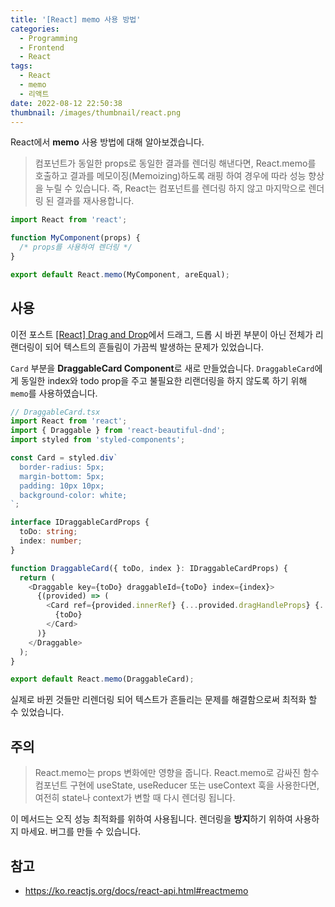 ```yaml
---
title: '[React] memo 사용 방법'
categories:
  - Programming
  - Frontend
  - React
tags:
  - React
  - memo
  - 리액트
date: 2022-08-12 22:50:38
thumbnail: /images/thumbnail/react.png
---
```


React에서 **memo** 사용 방법에 대해 알아보겠습니다.

> 컴포넌트가 동일한 props로 동일한 결과를 렌더링 해낸다면, React.memo를 호출하고 결과를 메모이징(Memoizing)하도록 래핑 하여 경우에 따라 성능 향상을 누릴 수 있습니다. 즉, React는 컴포넌트를 렌더링 하지 않고 마지막으로 렌더링 된 결과를 재사용합니다.

```ts
import React from 'react';

function MyComponent(props) {
  /* props를 사용하여 렌더링 */
}

export default React.memo(MyComponent, areEqual);
```

## 사용

이전 포스트 [[React] Drag and Drop](https://hgko1207.github.io/2022/08/12/react-8/)에서 드래그, 드롭 시 바뀐 부분이 아닌 전체가 리랜더링이 되어 텍스트의 흔들림이 가끔씩 발생하는 문제가 있었습니다.

`Card` 부분을 **DraggableCard Component**로 새로 만들었습니다. `DraggableCard`에게 동일한 index와 todo prop을 주고 불필요한 리랜더링을 하지 않도록 하기 위해 `memo`를 사용하였습니다.

```ts
// DraggableCard.tsx
import React from 'react';
import { Draggable } from 'react-beautiful-dnd';
import styled from 'styled-components';

const Card = styled.div`
  border-radius: 5px;
  margin-bottom: 5px;
  padding: 10px 10px;
  background-color: white;
`;

interface IDraggableCardProps {
  toDo: string;
  index: number;
}

function DraggableCard({ toDo, index }: IDraggableCardProps) {
  return (
    <Draggable key={toDo} draggableId={toDo} index={index}>
      {(provided) => (
        <Card ref={provided.innerRef} {...provided.dragHandleProps} {...provided.draggableProps}>
          {toDo}
        </Card>
      )}
    </Draggable>
  );
}

export default React.memo(DraggableCard);
```

실제로 바뀐 것들만 리렌더링 되어 텍스트가 흔들리는 문제를 해결함으로써 최적화 할 수 있었습니다.

## 주의

> React.memo는 props 변화에만 영향을 줍니다. React.memo로 감싸진 함수 컴포넌트 구현에 useState, useReducer 또는 useContext 훅을 사용한다면, 여전히 state나 context가 변할 때 다시 렌더링 됩니다.

이 메서드는 오직 성능 최적화를 위하여 사용됩니다. 렌더링을 **방지**하기 위하여 사용하지 마세요. 버그를 만들 수 있습니다.

## 참고

- https://ko.reactjs.org/docs/react-api.html#reactmemo
